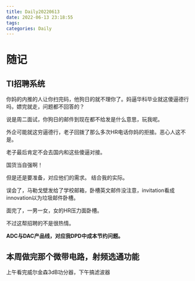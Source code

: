 ```yaml
---
title: Daily20220613
date: 2022-06-13 23:18:55
tags:
categories: Daily
---
```

# 随记

## TI招聘系统
你妈的内推的人让你扫完码，他狗日的就不理你了。妈逼华科毕业就这傻逼德行吗，嫖完就走，问题都不回答的？

说是周二面试，你狗日的邮件到现在都不给发是什么意思，玩我呢。

外企可能就这穷逼德行，老子回拨了那么多次HR电话你妈的拒接。恶心人这不是。

老子最后肯定不会去国内和这些傻逼对接。

国货当自强啊！

但是还是要准备，对应他们的需求。
结合我的实际。

误会了，马勒戈壁发给了学校邮箱，卧槽英文邮件没注意，invitation看成innovation以为垃圾邮件卧槽。

面完了，一男一女，女的HR压力面卧槽。

不过这帮招聘的不是很热情。


**ADC与DAC产品线，对应我DPD中成本节约问题。**

## 本周做完那个微带电路，射频选通功能

上午看完威尔金森3dB功分器，下午搞滤波器